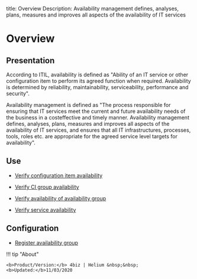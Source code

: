 title: Overview
Description: Availability management defines, analyses, plans, measures and improves all aspects of the availability of IT services
# Overview

Presentation
----------------

According to ITIL, availability is defined as "Ability of an IT service or other
configuration item to perform its agreed function when required. Availability is
determined by reliability, maintainability, serviceability, performance and
security".

Availability management is defined as "The process responsible for ensuring that
IT services meet the current and future availability needs of the business in a
costeffective and timely manner. Availability management defines, analyses,
plans, measures and improves all aspects of the availability of IT services, and
ensures that all IT infrastructures, processes, tools, roles etc. are
appropriate for the agreed service level targets for availability".

Use
-------

- [Verify configuration item availability](/en-us/4biz-helium/processes/availability/use/configuration-item-availability.html)

- [Verify CI group availability](/en-us/4biz-helium/processes/availability/use/CI-group-availability.html)

- [Verify availability of availability group](/en-us/4biz-helium/processes/availability/use/availability-group.html)

- [Verify service availability](/en-us/4biz-helium/processes/availability/use/service-availability.html)

Configuration
-----------------

- [Register availability group](/en-us/4biz-helium/processes/availability/configuration/register-availability-group.html)

!!! tip "About"

    <b>Product/Version:</b> 4biz | Helium &nbsp;&nbsp;
    <b>Updated:</b>11/03/2020
